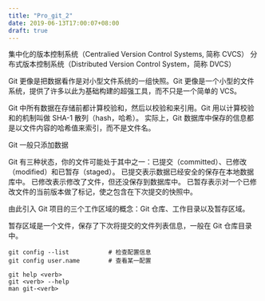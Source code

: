 ```yaml
---
title: "Pro_git_2"
date: 2019-06-13T17:00:07+08:00
draft: true
---
```


集中化的版本控制系统（Centralied Version Control Systems, 简称 CVCS）
分布式版本控制系统（Distributed Version Control System，简称 DVCS）

Git 更像是把数据看作是对小型文件系统的一组快照。Git 更像是一个小型的文件系统，提供了许多以此为基础构建的超强工具，而不只是一个简单的 VCS。 

Git 中所有数据在存储前都计算校验和，然后以校验和来引用。Git 用以计算校验和的机制叫做 SHA-1 散列（hash，哈希）。
实际上，Git 数据库中保存的信息都是以文件内容的哈希值来索引，而不是文件名。

Git 一般只添加数据

Git 有三种状态，你的文件可能处于其中之一：已提交（committed）、已修改（modified）和已暂存（staged）。 已提交表示数据已经安全的保存在本地数据库中。 已修改表示修改了文件，但还没保存到数据库中。 已暂存表示对一个已修改文件的当前版本做了标记，使之包含在下次提交的快照中。

由此引入 Git 项目的三个工作区域的概念：Git 仓库、工作目录以及暂存区域。

暂存区域是一个文件，保存了下次将提交的文件列表信息，一般在 Git 仓库目录中。

```git
git config --list           # 检查配置信息
git config user.name        # 查看某一配置

git help <verb>
git <verb> --help
man git-<verb>
```